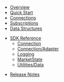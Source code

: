 * [Overview](/content/product_overview)
* [Quick Start](/content/quick_start)
* [Connections](/content/connections)
* [Subscriptions](/content/subscriptions)
* [Data Structures](/content/data_structures)
<!--- sdk_open -->
* [SDK Reference](/content/sdk_reference)
	* [Connection](/content/sdk/connection)
	* [Connection/Adapter](/content/sdk/connection-adapter)
	* [Logging](/content/sdk/logging)
	* [MarketState](/content/sdk/marketState)
	* [Utilities/Data](/content/sdk/utilities-data)
<!--- sdk_close -->
* [Release Notes](/content/release_notes)
